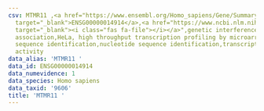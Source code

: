 ```yaml
---
csv: MTMR11 ,<a href="https://www.ensembl.org/Homo_sapiens/Gene/Summary?db=core;g=ENSG00000014914"
  target="_blank">ENSG00000014914</a>,<a href="https://www.ncbi.nlm.nih.gov/pubmed/28369544"
  target="_blank"><i class="fas fa-file"></i></a>",genetic interference,functional
  association,HeLa, high throughput transcription profiling by microarray,nucleotide
  sequence identification,nucleotide sequence identification,transcriptional regulation,down-regulates
  activity
data_alias: 'MTMR11 '
data_id: ENSG00000014914
data_numevidence: 1
data_species: Homo sapiens
data_taxid: '9606'
title: 'MTMR11 '
---
```

